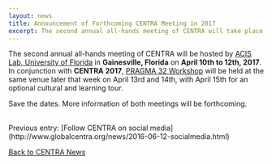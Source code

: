 ```yaml
---
layout: news
title: Announcement of Forthcoming CENTRA Meeting in 2017 
excerpt: The second annual all-hands meeting of CENTRA will take place in Gainesville, Florida on April 10th to 12th, 2017.
---
```

The second annual all-hands meeting of CENTRA will be hosted by [ACIS Lab, University of Florida](https://www.acis.ufl.edu/) in <strong>Gainesville, Florida</strong> on <strong>April 10th to 12th, 2017</strong>. In conjunction with <strong>CENTRA 2017</strong>, [PRAGMA 32 Workshop](http://www.pragma-grid.net/workshops.php) will be held at the same venue later that week on April 13rd and 14th, with April 15th for an optional cultural and learning tour.

Save the dates. More information of both meetings will be forthcoming. 


</br>
Previous entry: [Follow CENTRA on social media](http://www.globalcentra.org/news/2016-06-12-socialmedia.html)

[Back to CENTRA News](http://www.globalcentra.org/news/)
